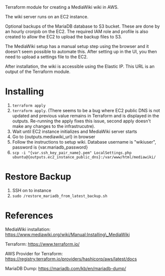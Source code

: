Terraform module for creating a MediaWiki wiki in AWS.

The wiki server runs on an EC2 instance.

Optional backups of the MariaDB database to S3 bucket. These are done by an hourly cronjob on
the EC2. The required IAM role and profile is also created to allow the EC2 to upload the backup
files to S3.

The MediaWiki setup has a manual setup step using the browser and it doesn't seem possible to
automate this. After setting up in the UI, you then need to upload a settings file to the EC2.

After installation, the wiki is accessible using the Elastic IP. This URL is an output of the
Terraform module.

# Installing

1. `terraform apply`
1. `terraform apply`. (There seems to be a bug where EC2 public DNS is not updated and previous value remains in Terraform and is displayed in the outputs. Re-running the apply fixes this issue, second apply doesn't make any changes to the infrastrucutre).
1. Wait until EC2 instance initializes and MediaWiki server starts
1. Go to {outputs.mediawiki\_url} in browser
1. Follow the instructions to setup wiki. Database username is "wikiuser", password is {var.mariadb\_password}
1. `scp -i "{var.ssh_key_pair_name}.pem" LocalSettings.php ubuntu@{outputs.ec2_instance_public_dns}:/var/www/html/mediawiki/`

# Restore Backup

1. SSH on to instance
1. `sudo /restore_mariadb_from_latest_backup.sh`

# References

MediaWiki installation: https://www.mediawiki.org/wiki/Manual:Installing\_MediaWiki

Terraform: https://www.terraform.io/

AWS Provider for Terraform: https://registry.terraform.io/providers/hashicorp/aws/latest/docs

MariaDB Dump: https://mariadb.com/kb/en/mariadb-dump/
